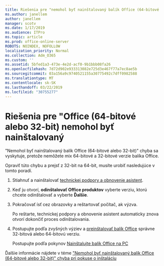 ```yaml
---
title: Riešenia pre "nemohol byť nainštalovaný balík Office (64-bitové alebo 32-bit)
ms.author: janellem
author: janellem
manager: scotv
ms.date: 1/17/2019
ms.audience: ITPro
ms.topic: article
ms.prod: office-online-server
ROBOTS: NOINDEX, NOFOLLOW
localization_priority: Normal
ms.collection: Adm_O365
ms.custom: ''
ms.assetid: 5bfed1a3-473e-4e2d-acf0-9b1bbb08fa26
ms.openlocfilehash: 7d72d902e933313082e725d3e467f77a7ec8ae5b
ms.sourcegitcommit: 03a156a9c9740521155a30775492c7dff0982588
ms.translationtype: MT
ms.contentlocale: sk-SK
ms.lasthandoff: 03/22/2019
ms.locfileid: "30755277"
---
```

# <a name="solutions-for-office-64-bit-or-32-bit-couldnt-be-installed"></a>Riešenia pre "Office (64-bitové alebo 32-bit) nemohol byť nainštalovaný



"Nemohol byť nainštalovaný balík Office (64-bitové alebo 32-bit)" chyba sa vyskytuje, pretože nemôžete mix 64-bitové a 32-bitové verzie balíka Office.
  
Opraviť túto chybu a prejsť z 32-bit na 64-bit, musíte urobiť nasledujúce v tomto poradí.
  
1. Stiahnuť a nainštalovať [technickej podpory a obnovenie asistent](https://aka.ms/SARA-OfficeUninstall-Alchemy).
    
1. Keď ju otvorí, **odinštalovať Office produktov** vyberte verziu, ktorú chcete odinštalovať a vyberte **Ďalšie**. 
    
2. Pokračovať ísť cez obrazovky a reštartovať počítač, ak výzva.
    
    Po reštarte, technickej podpory a obnovenie asistent automaticky znova otvorí dokončiť proces odinštalovania.
    
3. Postupujte podľa zvyšných výziev a [preinštalovať balík Office](https://portal.office.com/OLS/MySoftware.aspx) správne 32-bitová alebo 64-bitovú verziu. 
    
    Postupujte podľa pokynov [Nainštalujte balík Office na PC](https://support.office.com/article/4414eaaf-0478-48be-9c42-23adc4716658?wt.mc_id=Alchemy_ClientDIA)
    
Ďalšie informácie nájdete v téme ["Nemohol byť nainštalovaný balík Office (64-bitové alebo 32-bit)" chyba pri pokuse o inštaláciu](https://support.office.com/article/2e2dc9e5-3eb0-420c-862a-ab085b38597f?wt.mc_id=Alchemy_ClientDIA)
  

